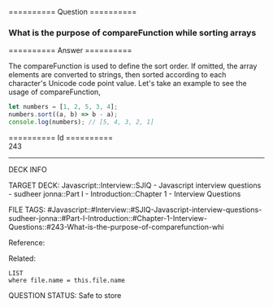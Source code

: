 ========== Question ==========  

### What is the purpose of compareFunction while sorting arrays  

========== Answer ==========  

The compareFunction is used to define the sort order. If omitted, the array
elements are converted to strings, then sorted according to each character's
Unicode code point value. Let's take an example to see the usage of
compareFunction,

```javascript
let numbers = [1, 2, 5, 3, 4];
numbers.sort((a, b) => b - a);
console.log(numbers); // [5, 4, 3, 2, 1]
```

========== Id ==========  
243

---

DECK INFO

TARGET DECK: Javascript::Interview::SJIQ - Javascript interview questions - sudheer jonna::Part I - Introduction::Chapter 1 - Interview Questions

FILE TAGS: #Javascript::#Interview::#SJIQ-Javascript-interview-questions-sudheer-jonna::#Part-I-Introduction::#Chapter-1-Interview-Questions::#243-What-is-the-purpose-of-comparefunction-whi

Reference:

Related:

```dataview
LIST
where file.name = this.file.name
```

QUESTION STATUS: Safe to store
